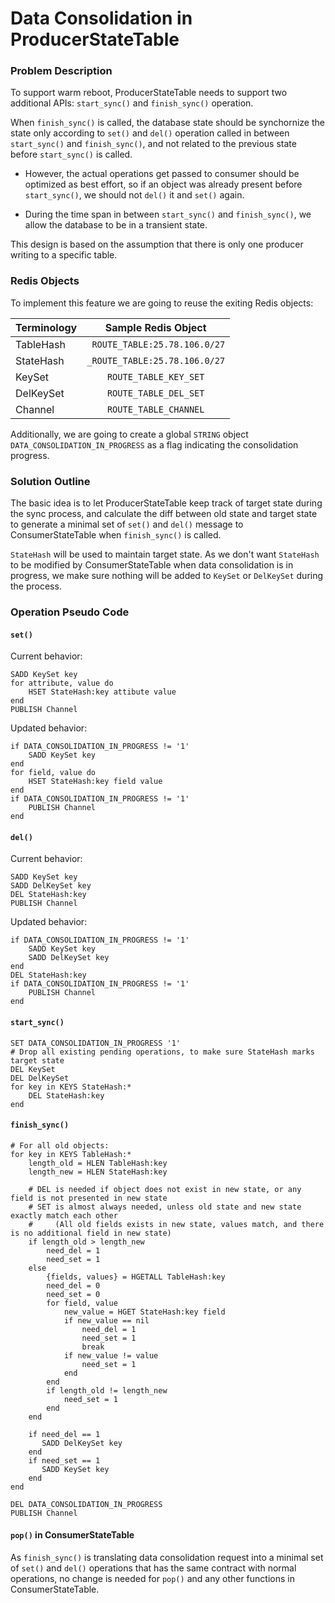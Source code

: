# Data Consolidation in ProducerStateTable

### Problem Description
To support warm reboot, 
ProducerStateTable needs to support two additional APIs: `start_sync()` and `finish_sync()` operation. 

When `finish_sync()` is called, the database state should be synchornize the state only according to `set()` and `del()` operation called
in between `start_sync()` and `finish_sync()`, and not related to the previous state before `start_sync()` is called.

- However, the actual operations get passed to consumer should be optimized as best effort, so if an object was already present before `start_sync()`, 
we should not `del()` it and `set()` again.

- During the time span in between `start_sync()` and `finish_sync()`, we allow the database to be in a transient state. 

This design is based on the assumption that there is only one producer writing to a specific table. 


### Redis Objects
To implement this feature we are going to reuse the exiting Redis objects:

| Terminology   | Sample Redis Object  |
| ------------- | :-----------------:  |
| TableHash     | ` ROUTE_TABLE:25.78.106.0/27` |
| StateHash     | `_ROUTE_TABLE:25.78.106.0/27` |
| KeySet        | `ROUTE_TABLE_KEY_SET`      |
| DelKeySet     | `ROUTE_TABLE_DEL_SET`      |
| Channel       | `ROUTE_TABLE_CHANNEL`      |

Additionally, we are going to create a global `STRING` object `DATA_CONSOLIDATION_IN_PROGRESS` as a flag indicating the consolidation progress.

### Solution Outline
The basic idea is to let ProducerStateTable keep track of target state during the sync process,
and calculate the diff between old state and target state to generate a minimal set of `set()` and `del()` message to ConsumerStateTable when `finish_sync()` is called.

`StateHash` will be used to maintain target state. 
As we don't want `StateHash` to be modified by ConsumerStateTable when data consolidation is in progress, we make sure nothing will be added to `KeySet` or `DelKeySet` during the process.

### Operation Pseudo Code

#### `set()`

Current behavior:
```
SADD KeySet key
for attribute, value do
    HSET StateHash:key attibute value
end
PUBLISH Channel
```

Updated behavior:
```
if DATA_CONSOLIDATION_IN_PROGRESS != '1'
    SADD KeySet key
end
for field, value do
    HSET StateHash:key field value
end
if DATA_CONSOLIDATION_IN_PROGRESS != '1'
    PUBLISH Channel
end
```

#### `del()`

Current behavior:
```
SADD KeySet key
SADD DelKeySet key
DEL StateHash:key
PUBLISH Channel
```

Updated behavior:
```
if DATA_CONSOLIDATION_IN_PROGRESS != '1'
    SADD KeySet key
    SADD DelKeySet key
end
DEL StateHash:key
if DATA_CONSOLIDATION_IN_PROGRESS != '1'
    PUBLISH Channel
end
```

#### `start_sync()`
```
SET DATA_CONSOLIDATION_IN_PROGRESS '1'
# Drop all existing pending operations, to make sure StateHash marks target state
DEL KeySet
DEL DelKeySet
for key in KEYS StateHash:*
    DEL StateHash:key
end
```

#### `finish_sync()`
```
# For all old objects:
for key in KEYS TableHash:*
    length_old = HLEN TableHash:key
    length_new = HLEN StateHash:key
    
    # DEL is needed if object does not exist in new state, or any field is not presented in new state
    # SET is almost always needed, unless old state and new state exactly match each other
    #     (All old fields exists in new state, values match, and there is no additional field in new state)
    if length_old > length_new
        need_del = 1
        need_set = 1
    else
        {fields, values} = HGETALL TableHash:key
        need_del = 0
        need_set = 0
        for field, value
            new_value = HGET StateHash:key field
            if new_value == nil
                need_del = 1
                need_set = 1
                break
            if new_value != value
                need_set = 1
            end
        end
        if length_old != length_new
            need_set = 1
        end
    end
    
    if need_del == 1
       SADD DelKeySet key
    end
    if need_set == 1
       SADD KeySet key
    end
end

DEL DATA_CONSOLIDATION_IN_PROGRESS
PUBLISH Channel
```


#### `pop()` in ConsumerStateTable
As `finish_sync()` is translating data consolidation request into a minimal set of `set()` and `del()` operations that has the same contract with normal operations,
no change is needed for `pop()` and any other functions in ConsumerStateTable.
